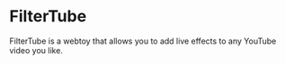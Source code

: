 # FilterTube
FilterTube is a webtoy that allows you to add live effects to any YouTube video you like.
